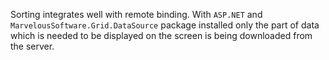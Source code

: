 Sorting integrates well with remote binding. With `ASP.NET` and `MarvelousSoftware.Grid.DataSource` package installed only
the part of data which is needed to be displayed on the screen is being downloaded from the server.